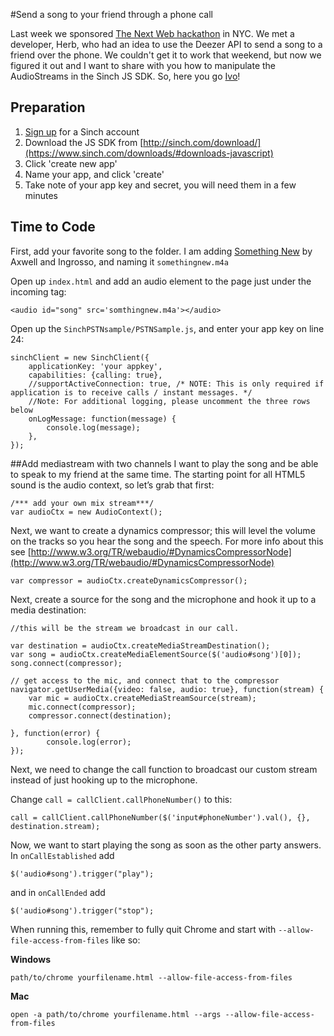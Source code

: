 #Send a song to your friend through a phone call

Last week we sponsored [The Next Web hackathon](http://thenextweb.com/conference/usa/hack-battle) in NYC. We met a developer, Herb, who had an idea to use the Deezer API to send a song to a friend over the phone. We couldn't get it to work that weekend, but now we figured it out and I want to share with you how to manipulate the AudioStreams in the Sinch JS SDK. So, here you go [Ivo](https://twitter.com/ilukac)!

## Preparation
1. [Sign up](#signup) for a Sinch account
2. Download the JS SDK from [http://sinch.com/download/](https://www.sinch.com/downloads/#downloads-javascript)
3. Click 'create new app'
4. Name your app, and click 'create'
5. Take note of your app key and secret, you will need them in a few minutes

## Time to Code
First, add your favorite song to the folder. I am adding [Something New](https://www.youtube.com/watch?v=BhJSsX5AKPI) by Axwell and Ingrosso, and naming it `somethingnew.m4a`

Open up `index.html` and add an audio element to the page just under the incoming tag:

```
<audio id="song" src='somthingnew.m4a'></audio>
```

Open up the `SinchPSTNsample/PSTNSample.js`, and enter your app key on line 24:

```
sinchClient = new SinchClient({
	applicationKey: 'your appkey',
	capabilities: {calling: true},
	//supportActiveConnection: true, /* NOTE: This is only required if application is to receive calls / instant messages. */ 
	//Note: For additional logging, please uncomment the three rows below
	onLogMessage: function(message) {
		console.log(message);
	},
});
```
##Add mediastream with two channels
I want to play the song and be able to speak to my friend at the same time. The starting point for all HTML5 sound is the audio context, so let’s grab that first:

```
/*** add your own mix stream***/
var audioCtx = new AudioContext();
```

Next, we want to create a dynamics compressor; this will level the volume on the tracks so you hear the song and the speech. For more info about this see [http://www.w3.org/TR/webaudio/#DynamicsCompressorNode](http://www.w3.org/TR/webaudio/#DynamicsCompressorNode)

```
var compressor = audioCtx.createDynamicsCompressor();
```

Next, create a source for the song and the microphone and hook it up to a media destination:

```
//this will be the stream we broadcast in our call.

var destination = audioCtx.createMediaStreamDestination(); 
var song = audioCtx.createMediaElementSource($('audio#song')[0]);
song.connect(compressor);

// get access to the mic, and connect that to the compressor
navigator.getUserMedia({video: false, audio: true}, function(stream) {
	var mic = audioCtx.createMediaStreamSource(stream);
	mic.connect(compressor);
	compressor.connect(destination);
	
}, function(error) {
		console.log(error);
});
```

Next, we need to change the call function to broadcast our custom stream instead of just hooking up to the microphone.

Change `call = callClient.callPhoneNumber()` to this:

```
call = callClient.callPhoneNumber($('input#phoneNumber').val(), {}, destination.stream);
```

Now, we want to start playing the song as soon as the other party answers. In `onCallEstablished` add 

```
$('audio#song').trigger("play");
```

and in `onCallEnded` add

```
$('audio#song').trigger("stop");
```

When running this, remember to fully quit Chrome and start with `--allow-file-access-from-files` like so:


**Windows**

```
path/to/chrome yourfilename.html --allow-file-access-from-files
```


**Mac**

```
open -a path/to/chrome yourfilename.html --args --allow-file-access-from-files
```

